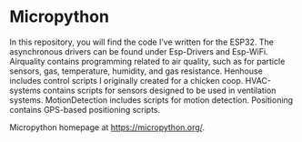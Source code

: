 # Micropython

In this repository, you will find the code I’ve written for the ESP32. 
The asynchronous drivers can be found under Esp-Drivers and Esp-WiFi. 
Airquality contains programming related to air quality, such as for particle sensors, gas, temperature, humidity, and gas resistance. 
Henhouse includes control scripts I originally created for a chicken coop. 
HVAC-systems contains scripts for sensors designed to be used in ventilation systems. 
MotionDetection includes scripts for motion detection. 
Positioning contains GPS-based positioning scripts.

Micropython homepage at https://micropython.org/.
